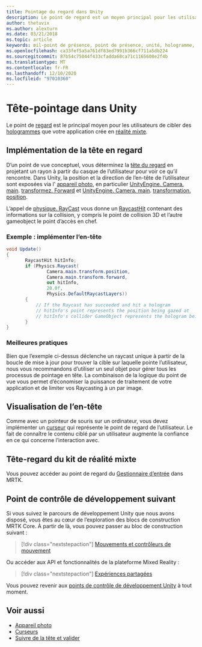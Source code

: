 ```yaml
---
title: Pointage du regard dans Unity
description: Le point de regard est un moyen principal pour les utilisateurs de cibler les hologrammes que votre application crée en réalité mixte.
author: thetuvix
ms.author: alexturn
ms.date: 03/21/2018
ms.topic: article
keywords: œil-point de présence, point de présence, unité, hologramme, réalité mixte, casque de réalité mixte, casque de réalité mixte, casque de réalité virtuelle, MRTK, boîte à outils de réalité mixte
ms.openlocfilehash: ca33fef5a5a761df83ed7991b366cf711a5db224
ms.sourcegitcommit: 87b54c75044f433cfadda68ca71c1165608e2f4b
ms.translationtype: MT
ms.contentlocale: fr-FR
ms.lasthandoff: 12/10/2020
ms.locfileid: "97010360"
---
```

# <a name="head-gaze-in-unity"></a>Tête-pointage dans Unity

Le point de [regard](../../design/gaze-and-commit.md) est le principal moyen pour les utilisateurs de cibler des [hologrammes](../../discover/hologram.md) que votre application crée en [réalité mixte](../../discover/mixed-reality.md).

## <a name="implementing-head-gaze"></a>Implémentation de la tête en regard

D’un point de vue conceptuel, vous déterminez la [tête du regard](../../design/gaze-and-commit.md) en projetant un rayon à partir du casque de l’utilisateur pour voir ce qu’il rencontre. Dans Unity, la position et la direction de l’en-tête de l’utilisateur sont exposées via l' [appareil photo](camera-in-unity.md), en particulier [UnityEngine. Camera. main](https://docs.unity3d.com/ScriptReference/Camera-main.html). [transformez. Forward](https://docs.unity3d.com/ScriptReference/Transform-forward.html) et [UnityEngine. Camera. main](https://docs.unity3d.com/ScriptReference/Camera-main.html). [transformation. position](https://docs.unity3d.com/ScriptReference/Transform-position.html).

L’appel de [physique. RayCast](https://docs.unity3d.com/ScriptReference/Physics.Raycast.html) vous donne un [RaycastHit](https://docs.unity3d.com/ScriptReference/RaycastHit.html) contenant des informations sur la collision, y compris le point de collision 3D et l’autre gameobject le point d’accès en chef.

### <a name="example-implement-head-gaze"></a>Exemple : implémenter l’en-tête

```cs
void Update()
{
       RaycastHit hitInfo;
       if (Physics.Raycast(
               Camera.main.transform.position,
               Camera.main.transform.forward,
               out hitInfo,
               20.0f,
               Physics.DefaultRaycastLayers))
       {
           // If the Raycast has succeeded and hit a hologram
           // hitInfo's point represents the position being gazed at
           // hitInfo's collider GameObject represents the hologram being gazed at
       }
}
```

### <a name="best-practices"></a>Meilleures pratiques

Bien que l’exemple ci-dessus déclenche un raycast unique à partir de la boucle de mise à jour pour trouver la cible sur laquelle pointe l’utilisateur, nous vous recommandons d’utiliser un seul objet pour gérer tous les processus de pointage en tête. La combinaison de la logique du point de vue vous permet d’économiser la puissance de traitement de votre application et de limiter vos Raycasting à un par image.

## <a name="visualizing-head-gaze"></a>Visualisation de l’en-tête

Comme avec un pointeur de souris sur un ordinateur, vous devez implémenter un [curseur](../../design/cursors.md) qui représente le point de regard de l’utilisateur. Le fait de connaître le contenu ciblé par un utilisateur augmente la confiance en ce qui concerne l’interaction avec.

## <a name="head-gaze-in-the-mixed-reality-toolkit"></a>Tête-regard du kit de réalité mixte 
Vous pouvez accéder au point de regard du [Gestionnaire d’entrée](https://microsoft.github.io/MixedRealityToolkit-Unity/Documentation/Input/Overview.html) dans MRTK.

## <a name="next-development-checkpoint"></a>Point de contrôle de développement suivant

Si vous suivez le parcours de développement Unity que nous avons disposé, vous êtes au cœur de l’exploration des blocs de construction MRTK Core. À partir de là, vous pouvez passer au bloc de construction suivant :

> [!div class="nextstepaction"]
> [Mouvements et contrôleurs de mouvement](gestures-and-motion-controllers-in-unity.md)

Ou accéder aux API et fonctionnalités de la plateforme Mixed Reality :

> [!div class="nextstepaction"]
> [Expériences partagées](shared-experiences-in-unity.md)

Vous pouvez revenir aux [points de contrôle de développement Unity](unity-development-overview.md#2-core-building-blocks) à tout moment.

## <a name="see-also"></a>Voir aussi
* [Appareil photo](camera-in-unity.md)
* [Curseurs](../../design/cursors.md)
* [Suivre de la tête et valider](../../design/gaze-and-commit.md)
